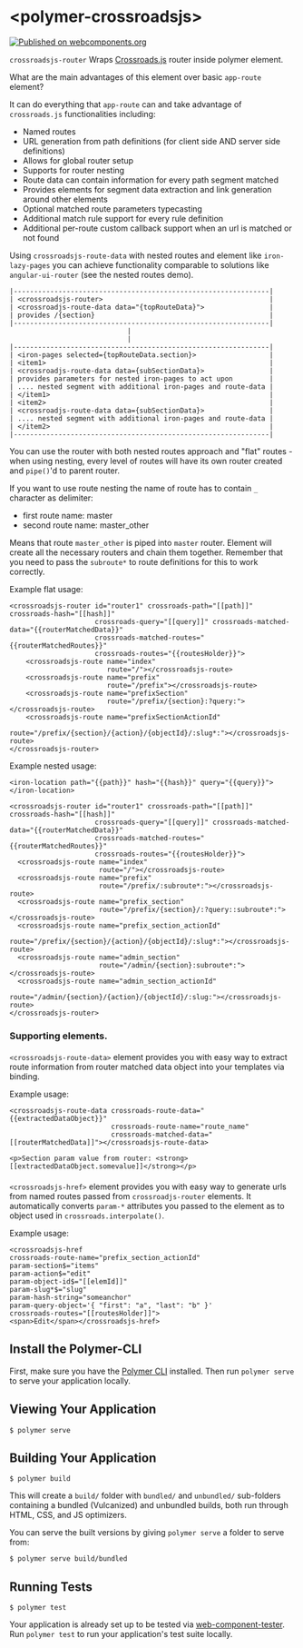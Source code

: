 # \<polymer-crossroadsjs\>


[![Published on webcomponents.org](https://img.shields.io/badge/webcomponents.org-published-blue.svg)](https://beta.webcomponents.org/element/ergo/crossroadsjs-router)

`crossroadsjs-router`
Wraps [Crossroads.js](http://millermedeiros.github.io/crossroads.js) router inside polymer element.

What are the main advantages of this element over basic `app-route` element?

It can do everything that `app-route` can and take advantage of `crossroads.js`
functionalities including:

- Named routes
- URL generation from path definitions (for client side AND 
  server side definitions)
- Allows for global router setup
- Supports for router nesting
- Route data can contain information for every path segment matched
- Provides elements for segment data extraction and link generation around other
  elements
- Optional matched route parameters typecasting
- Additional match rule support for every rule definition
- Additional per-route custom callback support when an url is matched or not found

Using `crossroadsjs-route-data` with nested routes and element like `iron-lazy-pages`
you can achieve functionality comparable to solutions like `angular-ui-router`
(see the nested routes demo).


    |---------------------------------------------------------------|
    | <crossroadsjs-router>                                         |
    | <crossroadjs-route-data data="{topRouteData}">                |
    | provides /{section}                                           |
    |---------------------------------------------------------------|
                                 |
                                 |
    |---------------------------------------------------------------|
    | <iron-pages selected={topRouteData.section}>                  |
    | <item1>                                                       |
    | <crossroadjs-route-data data={subSectionData}>                |
    | provides parameters for nested iron-pages to act upon         |
    | .... nested segment with additional iron-pages and route-data |
    | </item1>                                                      |
    | <item2>                                                       |
    | <crossroadjs-route-data data={subSectionData}>                |
    | .... nested segment with additional iron-pages and route-data |
    | </item2>                                                      |
    |---------------------------------------------------------------|                                 


You can use the router with both nested routes approach and "flat" routes - 
when using nesting, every level of routes will have its own router created 
and `pipe()`'d to parent router.

If you want to use route nesting the name of route has to contain `_` 
character as delimiter:

- first route name: master
- second route name: master_other

Means that route `master_other` is piped into `master` router. Element will create all the necessary
routers and chain them together. Remember that you need to pass the `subroute*` to route definitions
for this to work correctly.

Example flat usage:


    <crossroadsjs-router id="router1" crossroads-path="[[path]]" crossroads-hash="[[hash]]"
                         crossroads-query="[[query]]" crossroads-matched-data="{{routerMatchedData}}"
                         crossroads-matched-routes="{{routerMatchedRoutes}}"
                         crossroads-routes="{{routesHolder}}">
        <crossroadsjs-route name="index"
                            route="/"></crossroadsjs-route>
        <crossroadsjs-route name="prefix"
                            route="/prefix"></crossroadsjs-route>
        <crossroadsjs-route name="prefixSection"
                            route="/prefix/{section}:?query:"></crossroadsjs-route>
        <crossroadsjs-route name="prefixSectionActionId"
                            route="/prefix/{section}/{action}/{objectId}/:slug*:"></crossroadsjs-route>
    </crossroadsjs-router>

Example nested usage:

    <iron-location path="{{path}}" hash="{{hash}}" query="{{query}}"></iron-location>

    <crossroadsjs-router id="router1" crossroads-path="[[path]]" crossroads-hash="[[hash]]"
                         crossroads-query="[[query]]" crossroads-matched-data="{{routerMatchedData}}"
                         crossroads-matched-routes="{{routerMatchedRoutes}}"
                         crossroads-routes="{{routesHolder}}">
      <crossroadsjs-route name="index"
                          route="/"></crossroadsjs-route>
      <crossroadsjs-route name="prefix"
                          route="/prefix/:subroute*:"></crossroadsjs-route>
      <crossroadsjs-route name="prefix_section"
                          route="/prefix/{section}/:?query::subroute*:"></crossroadsjs-route>
      <crossroadsjs-route name="prefix_section_actionId"
                          route="/prefix/{section}/{action}/{objectId}/:slug*:"></crossroadsjs-route>
      <crossroadsjs-route name="admin_section"
                          route="/admin/{section}:subroute*:"></crossroadsjs-route>
      <crossroadsjs-route name="admin_section_actionId"
                          route="/admin/{section}/{action}/{objectId}/:slug:"></crossroadsjs-route>
    </crossroadsjs-router>


### Supporting elements.

#### <crossroadsjs-route-data>

`<crossroadsjs-route-data>` element provides you with easy way to extract
route information from router matched data object into your templates via binding.

Example usage:

    <crossroadsjs-route-data crossroads-route-data="{{extractedDataObject}}"
                             crossroads-route-name="route_name"
                             crossroads-matched-data="[[routerMatchedData]]"></crossroadsjs-route-data>

    <p>Section param value from router: <strong>[[extractedDataObject.somevalue]]</strong></p>

#### <crossroadsjs-href>

`<crossroadsjs-href>` element provides you with easy way to generate urls from
named routes passed from `crossroadjs-router` elements.
It automatically converts `param-*` attributes you passed to the element as
to object used in `crossroads.interpolate()`.

Example usage:

    <crossroadsjs-href
    crossroads-route-name="prefix_section_actionId"
    param-section$="items"
    param-action$="edit"
    param-object-id$="[[elemId]]"
    param-slug*$="slug"
    param-hash-string="someanchor"
    param-query-object='{ "first": "a", "last": "b" }'
    crossroads-routes="[[routesHolder]]">
    <span>Edit</span></crossroadsjs-href>


## Install the Polymer-CLI

First, make sure you have the [Polymer CLI](https://www.npmjs.com/package/polymer-cli) installed. Then run `polymer serve` to serve your application locally.

## Viewing Your Application

```
$ polymer serve
```

## Building Your Application

```
$ polymer build
```

This will create a `build/` folder with `bundled/` and `unbundled/` sub-folders
containing a bundled (Vulcanized) and unbundled builds, both run through HTML,
CSS, and JS optimizers.

You can serve the built versions by giving `polymer serve` a folder to serve
from:

```
$ polymer serve build/bundled
```

## Running Tests

```
$ polymer test
```

Your application is already set up to be tested via [web-component-tester](https://github.com/Polymer/web-component-tester). Run `polymer test` to run your application's test suite locally.
